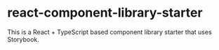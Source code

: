 # react-component-library-starter

This is a React + TypeScript based component library starter that uses
Storybook.
